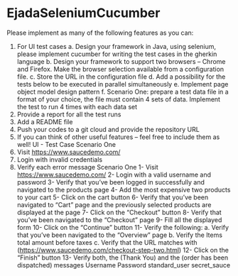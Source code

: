 # EjadaSeleniumCucumber


Please implement as many of the following features as you can:
1. For UI test cases
a. Design your framework in Java, using selenium, please implement cucumber for writing the test cases in the gherkin language
b. Design your framework to support two browsers – Chrome and Firefox. Make the browser selection available from a configuration file.
c. Store the URL in the configuration file
d. Add a possibility for the tests below to be executed in parallel simultaneously
e. Implement page object model design pattern
f. Scenario One: prepare a test data file in a format of your choice, the file must contain 4 sets of data. Implement the test to run 4 times with each data set
2. Provide a report for all the test runs
3. Add a README file
4. Push your codes to a git cloud and provide the repository URL
5. If you can think of other useful features – feel free to include them as well!
UI - Test Case
Scenario One
1. Visit https://www.saucedemo.com/
2. Login with invalid credentials
3. Verify each error message
Scenario One
1- Visit https://www.saucedemo.com/
2- Login with a valid username and password
3- Verify that you’ve been logged in successfully and navigated to the products page
4- Add the most expensive two products to your cart
5- Click on the cart button
6- Verify that you’ve been navigated to “Cart” page and the previously selected products are displayed at the page
7- Click on the “Checkout” button
8- Verify that you’ve been navigated to the “Checkout” page
9- Fill all the displayed form
10- Click on the “Continue” button
11- Verify the following:
a. Verify that you’ve been navigated to the “Overview” page
b. Verify the Items total amount before taxes
c. Verify that the URL matches with (https://www.saucedemo.com/checkout-step-two.html)
12- Click on the “Finish” button
13- Verify both, the (Thank You) and the (order has been dispatched) messages
Username
Password standard_user secret_sauce
